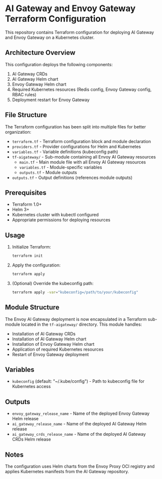 # AI Gateway and Envoy Gateway Terraform Configuration

This repository contains Terraform configuration for deploying AI Gateway and Envoy Gateway on a Kubernetes cluster.

## Architecture Overview

This configuration deploys the following components:
1. AI Gateway CRDs
2. AI Gateway Helm chart
3. Envoy Gateway Helm chart
4. Required Kubernetes resources (Redis config, Envoy Gateway config, RBAC rules)
5. Deployment restart for Envoy Gateway

## File Structure

The Terraform configuration has been split into multiple files for better organization:

- `terraform.tf` - Terraform configuration block and module declaration
- `providers.tf` - Provider configurations for Helm and Kubernetes
- `variables.tf` - Variable definitions (kubeconfig path)
- `tf-aigateway/` - Sub-module containing all Envoy AI Gateway resources
  - `main.tf` - Main module file with all Envoy AI Gateway resources
  - `variables.tf` - Module-specific variables
  - `outputs.tf` - Module outputs
- `outputs.tf` - Output definitions (references module outputs)

## Prerequisites

- Terraform 1.0+
- Helm 3+
- Kubernetes cluster with kubectl configured
- Appropriate permissions for deploying resources

## Usage

1. Initialize Terraform:
   ```bash
   terraform init
   ```

2. Apply the configuration:
   ```bash
   terraform apply
   ```

3. (Optional) Override the kubeconfig path:
   ```bash
   terraform apply -var="kubeconfig=/path/to/your/kubeconfig"
   ```

## Module Structure

The Envoy AI Gateway deployment is now encapsulated in a Terraform sub-module located in the `tf-aigateway/` directory. This module handles:
- Installation of AI Gateway CRDs
- Installation of AI Gateway Helm chart
- Installation of Envoy Gateway Helm chart
- Application of required Kubernetes resources
- Restart of Envoy Gateway deployment

## Variables

- `kubeconfig` (default: "~/.kube/config") - Path to kubeconfig file for Kubernetes access

## Outputs

- `envoy_gateway_release_name` - Name of the deployed Envoy Gateway Helm release
- `ai_gateway_release_name` - Name of the deployed AI Gateway Helm release
- `ai_gateway_crds_release_name` - Name of the deployed AI Gateway CRDs Helm release

## Notes

The configuration uses Helm charts from the Envoy Proxy OCI registry and applies Kubernetes manifests from the AI Gateway repository.